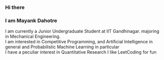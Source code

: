 ### Hi there 
### I am Mayank Dahotre


I am currently a Junior Undergraduate Student at IIT Gandhinagar. majoring in Mechanical Engineering.<br>
I am interested in Competitive Programming, and Artificial Intelligence in general and Probabilistic Machine Learning in particular<br>
I have a peculiar interest in Quantitative Research 
I like LeetCoding for fun
<!--
**MD-1507/MD-1507** is a ✨ _special_ ✨ repository because its `README.md` (this file) appears on your GitHub profile.

Here are some ideas to get you started:

- 🔭 I’m currently working on ...
- 🌱 I’m currently learning ...
- 👯 I’m looking to collaborate on ...
- 🤔 I’m looking for help with ...
- 💬 Ask me about ...
- 📫 How to reach me: ...
- 😄 Pronouns: ...
- ⚡ Fun fact: ...
-->
